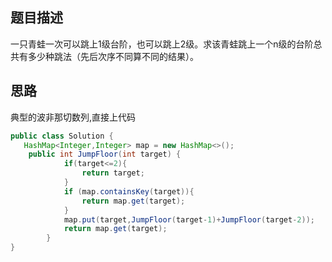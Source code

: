 ## 题目描述

一只青蛙一次可以跳上1级台阶，也可以跳上2级。求该青蛙跳上一个n级的台阶总共有多少种跳法（先后次序不同算不同的结果）。

## 思路

典型的波非那切数列,直接上代码

```java
public class Solution {
   HashMap<Integer,Integer> map = new HashMap<>();
    public int JumpFloor(int target) {
            if(target<=2){
                return target;
            }
            if (map.containsKey(target)){
                return map.get(target);
            }
            map.put(target,JumpFloor(target-1)+JumpFloor(target-2));
            return map.get(target);
        }
}
```